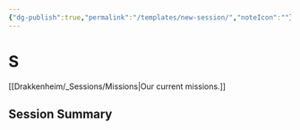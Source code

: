 ```yaml
---
{"dg-publish":true,"permalink":"/templates/new-session/","noteIcon":""}
---
```



# S

[[Drakkenheim/_Sessions/Missions\|Our current missions.]]

## Session Summary